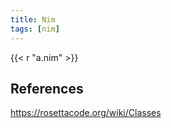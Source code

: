 ```yaml
---
title: Nim
tags: [nim]
---
```


{{< r "a.nim" >}}

## References

<https://rosettacode.org/wiki/Classes>
